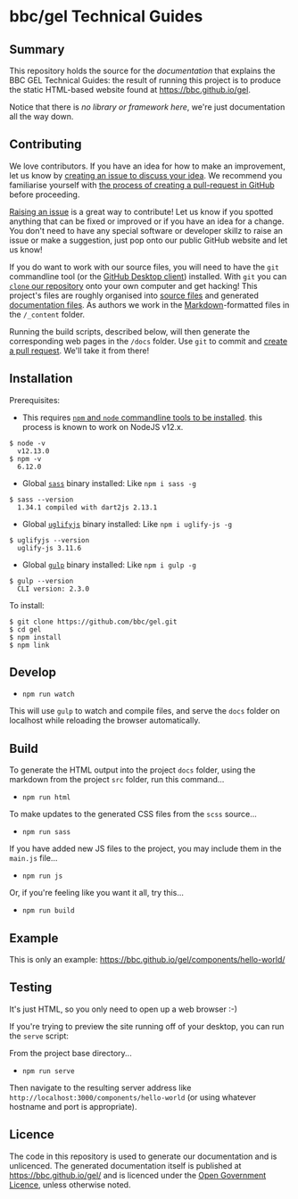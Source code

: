 # bbc/gel Technical Guides

## Summary

This repository holds the source for the _documentation_ that explains the BBC GEL Technical Guides: the result of running this project is to produce the static HTML-based website found at https://bbc.github.io/gel.

Notice that there is *no library or framework here*, we're just documentation all the way down.

## Contributing

We love contributors. If you have an idea for how to make an improvement, let us know by [creating an issue to discuss your idea](https://github.com/bbc/gel/issues). We recommend you familiarise yourself with [the process of creating a pull-request in GitHub](https://help.github.com/en/articles/creating-a-pull-request) before proceeding.

[Raising an issue](https://github.com/bbc/gel/issues) is a great way to contribute! Let us know if you spotted anything that can be fixed or improved or if you have an idea for a change. You don't need to have any special software or developer skillz to raise an issue or make a suggestion, just pop onto our public GitHub website and let us know!

If you do want to work with our source files, you will need to have the `git` commandline  tool (or the [GitHub Desktop client](https://docs.github.com/en/desktop/installing-and-configuring-github-desktop/installing-and-authenticating-to-github-desktop/installing-github-desktop)) installed. With `git` you can [`clone` our repository](https://www.youtube.com/watch?v=CKcqniGu3tA) onto your own computer and get hacking! This project's files are roughly organised into [source files](https://github.com/bbc/gel/tree/master/_content) and generated [documentation files](https://github.com/bbc/gel/tree/master/docs). As authors we work in the [Markdown](https://learnxinyminutes.com/docs/markdown/)-formatted files in the `/_content` folder.

Running the build scripts, described below, will then generate the corresponding web pages in the `/docs` folder. Use `git` to commit and [create a pull request](https://opensource.com/article/19/7/create-pull-request-github). We'll take it from there!

## Installation

Prerequisites:

* This requires [`npm` and `node` commandline tools to be installed](https://nodejs.dev/learn/how-to-install-nodejs). this process is known to work on NodeJS v12.x.
```
$ node -v
  v12.13.0
$ npm -v
  6.12.0
```
* Global [`sass`](https://www.npmjs.com/package/sass) binary installed: Like `npm i sass -g`
```
$ sass --version
  1.34.1 compiled with dart2js 2.13.1
```
* Global [`uglifyjs`](https://www.npmjs.com/package/uglify-js) binary installed: Like `npm i uglify-js -g`
```
$ uglifyjs --version
  uglify-js 3.11.6
```
* Global [`gulp`](https://www.npmjs.com/package/gulp) binary installed: Like `npm i gulp -g`
```
$ gulp --version
  CLI version: 2.3.0
```

To install:
```
$ git clone https://github.com/bbc/gel.git
$ cd gel
$ npm install
$ npm link
```

## Develop
- `npm run watch`

This will use `gulp` to watch and compile files, and serve the `docs` folder on localhost while reloading the browser automatically.

## Build
To generate the HTML output into the project `docs` folder, using the markdown from the project `src` folder, run this command...

- `npm run html`

To make updates to the generated CSS files from the `scss` source...

- `npm run sass`

If you have added new JS files to the project, you may include them in the `main.js` file...

- `npm run js`

Or, if you're feeling like you want it all, try this...

- `npm run build`

## Example

This is only an example: https://bbc.github.io/gel/components/hello-world/

## Testing

It's just HTML, so you only need to open up a web browser :-)

If you're trying to preview the site running off of your desktop, you can run the `serve` script:

From the project base directory...

- `npm run serve`

Then navigate to the resulting server address like `http://localhost:3000/components/hello-world` (or using whatever hostname and port is appropriate).

## Licence

The code in this repository is used to generate our documentation and is unlicenced. The generated documentation itself is published at <https://bbc.github.io/gel/> and is licenced under the [Open Government Licence](https://www.nationalarchives.gov.uk/doc/open-government-licence/version/3/), unless otherwise noted.
